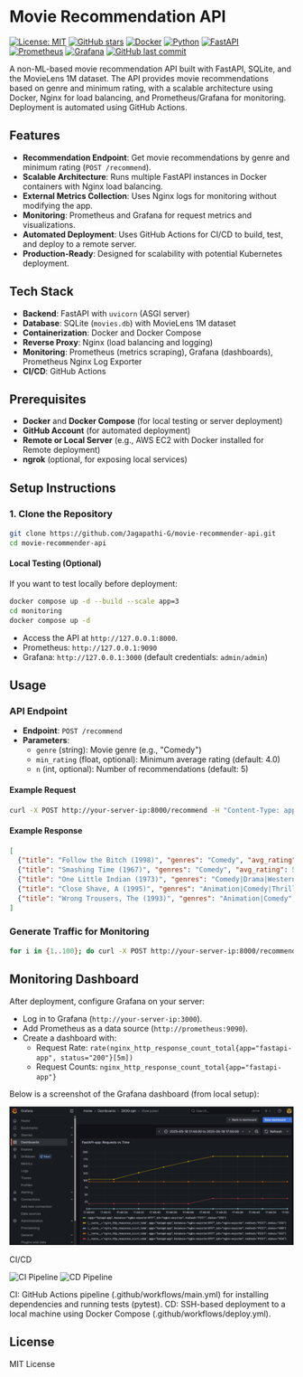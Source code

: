 # Movie Recommendation API

[![License: MIT](https://img.shields.io/badge/License-MIT-yellow.svg)](https://opensource.org/licenses/MIT)
[![GitHub stars](https://img.shields.io/github/stars/Jagapathi-G/movie-recommender-api.svg?style=social)](https://github.com/Jagapathi-G/movie-recommender-api/stargazers)
[![Docker](https://img.shields.io/badge/Docker-Enabled-blue?logo=docker)](https://www.docker.com/)
[![Python](https://img.shields.io/badge/Python-3.9%2B-blue?logo=python)](https://www.python.org/)
[![FastAPI](https://img.shields.io/badge/FastAPI-0.68.0-green?logo=fastapi)](https://fastapi.tiangolo.com/)
[![Prometheus](https://img.shields.io/badge/Prometheus-Monitoring-red?logo=prometheus)](https://prometheus.io/)
[![Grafana](https://img.shields.io/badge/Grafana-Dashboards-orange?logo=grafana)](https://grafana.com/)
[![GitHub last commit](https://img.shields.io/github/last-commit/Jagapathi-G/movie-recommender-api)](https://github.com/Jagapathi-G/movie-recommender-api/commits/main)

A non-ML-based movie recommendation API built with FastAPI, SQLite, and the MovieLens 1M dataset. The API provides movie recommendations based on genre and minimum rating, with a scalable architecture using Docker, Nginx for load balancing, and Prometheus/Grafana for monitoring. Deployment is automated using GitHub Actions.

## Features
- **Recommendation Endpoint**: Get movie recommendations by genre and minimum rating (`POST /recommend`).
- **Scalable Architecture**: Runs multiple FastAPI instances in Docker containers with Nginx load balancing.
- **External Metrics Collection**: Uses Nginx logs for monitoring without modifying the app.
- **Monitoring**: Prometheus and Grafana for request metrics and visualizations.
- **Automated Deployment**: Uses GitHub Actions for CI/CD to build, test, and deploy to a remote server.
- **Production-Ready**: Designed for scalability with potential Kubernetes deployment.

## Tech Stack
- **Backend**: FastAPI with `uvicorn` (ASGI server)
- **Database**: SQLite (`movies.db`) with MovieLens 1M dataset
- **Containerization**: Docker and Docker Compose
- **Reverse Proxy**: Nginx (load balancing and logging)
- **Monitoring**: Prometheus (metrics scraping), Grafana (dashboards), Prometheus Nginx Log Exporter
- **CI/CD**: GitHub Actions

## Prerequisites
- **Docker** and **Docker Compose** (for local testing or server deployment)
- **GitHub Account** (for automated deployment)
- **Remote or Local Server** (e.g., AWS EC2 with Docker installed for Remote deployment)
- **ngrok** (optional, for exposing local services)

## Setup Instructions

### 1. Clone the Repository
```bash
git clone https://github.com/Jagapathi-G/movie-recommender-api.git
cd movie-recommender-api
```

#### Local Testing (Optional)
If you want to test locally before deployment:
```bash
docker compose up -d --build --scale app=3
cd monitoring
docker compose up -d
```
- Access the API at `http://127.0.0.1:8000`.
- Prometheus: `http://127.0.0.1:9090`
- Grafana: `http://127.0.0.1:3000` (default credentials: `admin/admin`)


## Usage

### API Endpoint
- **Endpoint**: `POST /recommend`
- **Parameters**:
  - `genre` (string): Movie genre (e.g., "Comedy")
  - `min_rating` (float, optional): Minimum average rating (default: 4.0)
  - `n` (int, optional): Number of recommendations (default: 5)

#### Example Request
```bash
curl -X POST http://your-server-ip:8000/recommend -H "Content-Type: application/json" -d '{"genre": "Comedy", "min_rating": 4.0, "n": 5}'
```

#### Example Response
```json
[
  {"title": "Follow the Bitch (1998)", "genres": "Comedy", "avg_rating": 5.0},
  {"title": "Smashing Time (1967)", "genres": "Comedy", "avg_rating": 5.0},
  {"title": "One Little Indian (1973)", "genres": "Comedy|Drama|Western", "avg_rating": 5.0},
  {"title": "Close Shave, A (1995)", "genres": "Animation|Comedy|Thriller", "avg_rating": 4.52054794520548},
  {"title": "Wrong Trousers, The (1993)", "genres": "Animation|Comedy", "avg_rating": 4.507936507936508}
]
```

### Generate Traffic for Monitoring
```bash
for i in {1..100}; do curl -X POST http://your-server-ip:8000/recommend -H "Content-Type: application/json" -d '{"genre": "Comedy", "min_rating": 4.0, "n": 5}' & done
```

## Monitoring Dashboard
After deployment, configure Grafana on your server:
- Log in to Grafana (`http://your-server-ip:3000`).
- Add Prometheus as a data source (`http://prometheus:9090`).
- Create a dashboard with:
  - Request Rate: `rate(nginx_http_response_count_total{app="fastapi-app", status="200"}[5m])`
  - Request Counts: `nginx_http_response_count_total{app="fastapi-app"}`

Below is a screenshot of the Grafana dashboard (from local setup):

![Grafana Dashboard](grafana-dashboard.png)


CI/CD

![CI Pipeline](https://github.com/Jagapathi-G/movie-recommender-api/actions/workflows/main.yml/badge.svg)
![CD Pipeline](https://github.com/Jagapathi-G/movie-recommender-api/actions/workflows/deploy.yml/badge.svg)

CI: GitHub Actions pipeline (.github/workflows/main.yml) for installing dependencies and running tests (pytest).
CD: SSH-based deployment to a local machine using Docker Compose (.github/workflows/deploy.yml).


## License
MIT License

